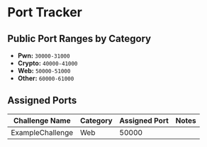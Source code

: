 # Port Tracker

## Public Port Ranges by Category

- **Pwn:** `30000-31000`
- **Crypto:** `40000-41000`
- **Web:** `50000-51000`
- **Other:** `60000-61000`

## Assigned Ports

| Challenge Name   | Category | Assigned Port | Notes |
| ---------------- | -------- | ------------- | ----- |
| ExampleChallenge | Web      | 50000         |       |
